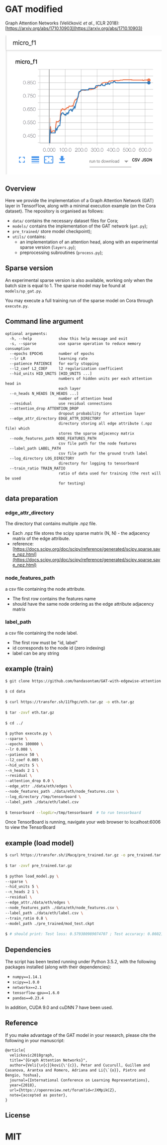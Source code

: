 # GAT modified
Graph Attention Networks (Veličković *et al.*, ICLR 2018): [https://arxiv.org/abs/1710.10903](https://arxiv.org/abs/1710.10903)

![](./img/tensorboard.png)

## Overview
Here we provide the implementation of a Graph Attention Network (GAT) layer in TensorFlow, along with a minimal execution example (on the Cora dataset). The repository is organised as follows:
- `data/` contains the necessary dataset files for Cora;
- `models/` contains the implementation of the GAT network (`gat.py`);
- `pre_trained/` store model checkpoint);
- `utils/` contains:
    * an implementation of an attention head, along with an experimental sparse version (`layers.py`);
    * preprocessing subroutines (`process.py`);


## Sparse version
An experimental sparse version is also available, working only when the batch size is equal to 1.
The sparse model may be found at `models/sp_gat.py`.

You may execute a full training run of the sparse model on Cora through `execute.py`.

## Command line argument
```
optional arguments:
  -h, --help            show this help message and exit
  -s, --sparse          use sparse operation to reduce memory consumption
  --epochs EPOCHS       number of epochs
  --lr LR               learning rate
  --patience PATIENCE   for early stopping
  --l2_coef L2_COEF     l2 regularization coefficient
  --hid_units HID_UNITS [HID_UNITS ...]
                        numbers of hidden units per each attention head in
                        each layer
  --n_heads N_HEADS [N_HEADS ...]
                        number of attention head
  --residual            use residual connections
  --attention_drop ATTENTION_DROP
                        dropout probability for attention layer
  --edge_attr_directory EDGE_ATTR_DIRECTORY
                        directory storing all edge attribute (.npz file) which
                        stores the sparse adjacency matrix
  --node_features_path NODE_FEATURES_PATH
                        csv file path for the node features
  --label_path LABEL_PATH
                        csv file path for the ground truth label
  --log_directory LOG_DIRECTORY
                        directory for logging to tensorboard
  --train_ratio TRAIN_RATIO
                        ratio of data used for training (the rest will be used
                        for testing)
```

## data preparation
### edge_attr_directory
The directory that contains multiple .npz file. 
- Each .npz file stores the scipy sparse matrix (N, N) - the adjacency matrix of the edge attribute.
- reference: [https://docs.scipy.org/doc/scipy/reference/generated/scipy.sparse.save_npz.html](https://docs.scipy.org/doc/scipy/reference/generated/scipy.sparse.save_npz.html)

### node_features_path
a csv file containing the node attribute.
- The first row contains the features name
- should have the same node ordering as the edge attribute adjacency matrix

### label_path
a csv file containing the node label.
- The first row must be "id, label"
- id corresponds to the node id (zero indexing)
- label can be any string

## example (train)

```bash
$ git clone https://github.com/handasontam/GAT-with-edgewise-attention.git

$ cd data

$ curl https://transfer.sh/11fhgc/eth.tar.gz -o eth.tar.gz

$ tar -zxvf eth.tar.gz

$ cd ../

$ python execute.py \
--sparse \
--epochs 100000 \
--lr 0.008 \
--patience 50 \
--l2_coef 0.005 \
--hid_units 5 \
--n_heads 2 1 \
--residual \
--attention_drop 0.0 \
--edge_attr ./data/eth/edges \
--node_features_path ./data/eth/node_features.csv \
--log_directory /tmp/tensorboard \
--label_path ./data/eth/label.csv

$ tensorboard --logdir=/tmp/tensorboard  # to run tensorboard
```
Once TensorBoard is running, navigate your web browser to localhost:6006 to view the TensorBoard

## example (load model)

``` bash
$ curl https://transfer.sh/iMacq/pre_trained.tar.gz -o pre_trained.tar.gz

$ tar -zxvf pre_trained.tar.gz

$ python load_model.py \
--sparse \
--hid_units 5 \
--n_heads 2 1 \
--residual \
--edge_attr./data/eth/edges \
--node_features_path ./data/eth/node_features.csv \
--label_path ./data/eth/label.csv \
--train_ratio 0.8 \
--model_path ./pre_trained/mod_test.ckpt

$ # should print: Test loss: 0.579380989074707 ; Test accuracy: 0.86021488904953

```

## Dependencies

The script has been tested running under Python 3.5.2, with the following packages installed (along with their dependencies):

- `numpy==1.14.1`
- `scipy==1.0.0`
- `networkx==2.1`
- `tensorflow-gpu==1.6.0`
- `pandas==0.23.4`

In addition, CUDA 9.0 and cuDNN 7 have been used.

## Reference
If you make advantage of the GAT model in your research, please cite the following in your manuscript:

```
@article{
  velickovic2018graph,
  title="{Graph Attention Networks}",
  author={Veli{\v{c}}kovi{\'{c}}, Petar and Cucurull, Guillem and Casanova, Arantxa and Romero, Adriana and Li{\`{o}}, Pietro and Bengio, Yoshua},
  journal={International Conference on Learning Representations},
  year={2018},
  url={https://openreview.net/forum?id=rJXMpikCZ},
  note={accepted as poster},
}
```

## License
MIT
=======
